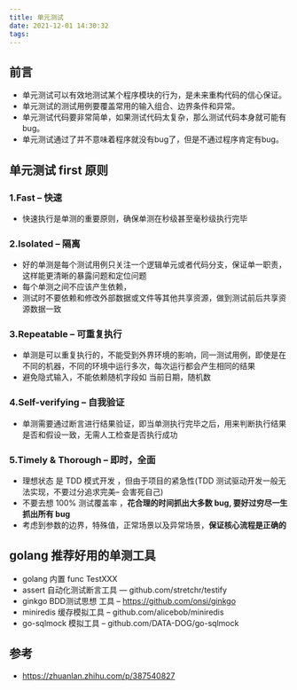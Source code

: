 ```yaml
---
title: 单元测试
date: 2021-12-01 14:30:32
tags:
---
```


## 前言

- 单元测试可以有效地测试某个程序模块的行为，是未来重构代码的信心保证。
- 单元测试的测试用例要覆盖常用的输入组合、边界条件和异常。
- 单元测试代码要非常简单，如果测试代码太复杂，那么测试代码本身就可能有bug。
- 单元测试通过了并不意味着程序就没有bug了，但是不通过程序肯定有bug。
<!--more-->
## 单元测试 first 原则

### 1.Fast – 快速

- 快速执行是单测的重要原则，确保单测在秒级甚至毫秒级执行完毕

### 2.Isolated – 隔离

- 好的单测是每个测试用例只关注一个逻辑单元或者代码分支，保证单一职责，这样能更清晰的暴露问题和定位问题
- 每个单测之间不应该产生依赖，
- 测试时不要依赖和修改外部数据或文件等其他共享资源，做到测试前后共享资源数据一致

### 3.Repeatable – 可重复执行

- 单测是可以重复执行的，不能受到外界环境的影响，同一测试用例，即使是在不同的机器，不同的环境中运行多次，每次运行都会产生相同的结果
- 避免隐式输入，不能依赖随机字段如 当前日期，随机数

### 4.Self-verifying – 自我验证

- 单测需要通过断言进行结果验证，即当单测执行完毕之后，用来判断执行结果是否和假设一致，无需人工检查是否执行成功

### 5.Timely & Thorough – 即时，全面

- 理想状态 是 TDD 模式开发 ，但由于项目的紧急性(TDD 测试驱动开发一般无法实现，不要过分追求完美– 会害死自己)
- 不要去想 100% 测试覆盖率 ，**花合理的时间抓出大多数 bug, 要好过穷尽一生抓出所有 bug**
- 考虑到参数的边界，特殊值，正常场景以及异常场景，**保证核心流程是正确的**

## golang 推荐好用的单测工具

- golang 内置 func TestXXX
- assert 自动化测试断言工具 — github.com/stretchr/testify
- ginkgo BDD测试思想 工具 – https://github.com/onsi/ginkgo
- miniredis 缓存模拟工具 – github.com/alicebob/miniredis
- go-sqlmock 模拟工具 – github.com/DATA-DOG/go-sqlmock

## 参考

- https://zhuanlan.zhihu.com/p/387540827

